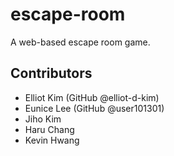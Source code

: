 # escape-room

A web-based escape room game.

## Contributors
* Elliot Kim (GitHub @elliot-d-kim)
* Eunice Lee (GitHub @user101301)
* Jiho Kim
* Haru Chang
* Kevin Hwang
